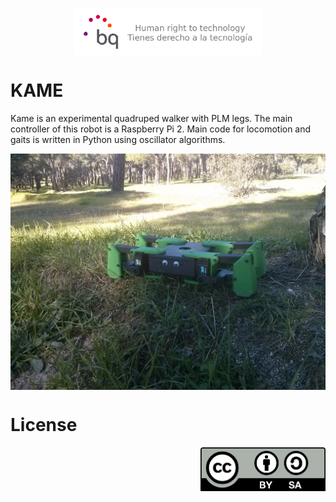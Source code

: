 <p align="center">
<img src="doc/images/bq-logo-human-right-technology.png" width="300" align="center">
</p>

# KAME

Kame is an experimental quadruped walker with PLM legs. The main controller of this robot is a Raspberry Pi 2. Main code for locomotion and gaits is written in Python using oscillator algorithms.

<p align="center">
<img src="doc/images/kame.jpg" width="600" align="center">
</p>

# License

<p align="right">
<img src="doc/images/by-sa.png" width="200" align = "center">
</p>

